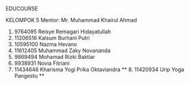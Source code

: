 EDUCOURSE

KELOMPOK 5 Mentor: Mr. Muhammad Khairul Ahmad

  1. 9764095 Reisye Remagari Hidayatullah
  2. 11206516 Kalsum Burhani Putri
  3. 10595100 Nazma Hevano
  4. 11612405 Muhammad Zaky Novananda
  5. 9869494 Mohamad Rizki Baktiar
  6. 9938931 Novia Fitriani
  7. 11434646 Kharisma Yogi Prika Oktaviandra
**  8. 11420934 Urip Yoga Pangestu
**
